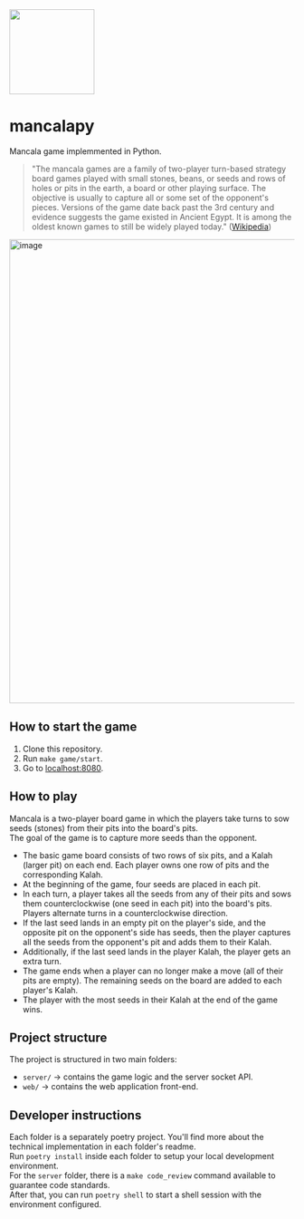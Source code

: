 <img src="https://user-images.githubusercontent.com/10671410/228400781-2751a47e-d5ba-4245-8903-b1dcae9e3b80.png" width="150">

# mancalapy

Mancala game implemmented in Python.

> "The mancala games are a family of two-player turn-based strategy board games played with small stones, beans, or seeds and rows of holes or pits in the earth, a board or other playing surface. The objective is usually to capture all or some set of the opponent's pieces. Versions of the game date back past the 3rd century and evidence suggests the game existed in Ancient Egypt. It is among the oldest known games to still be widely played today." ([Wikipedia](https://en.wikipedia.org/wiki/Mancala))

<img width="819" alt="image" src="https://user-images.githubusercontent.com/10671410/229739375-3a296ab6-9f1f-4f22-9c77-23b0b8466256.png">

## How to start the game

1. Clone this repository.
2. Run `make game/start`.
3. Go to [localhost:8080](http://localhost:8080).

## How to play

Mancala is a two-player board game in which the players take turns to sow seeds (stones) from their pits into the board's pits.  
The goal of the game is to capture more seeds than the opponent.

* The basic game board consists of two rows of six pits, and a Kalah (larger pit) on each end. Each player owns one row of pits and the corresponding Kalah.
* At the beginning of the game, four seeds are placed in each pit.
* In each turn, a player takes all the seeds from any of their pits and sows them counterclockwise (one seed in each pit) into the board's pits. Players alternate turns in a counterclockwise direction.
* If the last seed lands in an empty pit on the player's side, and the opposite pit on the opponent's side has seeds, then the player captures all the seeds from the opponent's pit and adds them to their Kalah.
* Additionally, if the last seed lands in the player Kalah, the player gets an extra turn.
* The game ends when a player can no longer make a move (all of their pits are empty). The remaining seeds on the board are added to each player's Kalah.
* The player with the most seeds in their Kalah at the end of the game wins.

## Project structure

The project is structured in two main folders:
* `server/` -> contains the game logic and the server socket API.
* `web/` -> contains the web application front-end.

## Developer instructions

Each folder is a separately poetry project. You'll find more about the technical implementation in each folder's readme.  
Run `poetry install` inside each folder to setup your local development environment.  
For the `server` folder, there is a `make code_review` command available to guarantee code standards.  
After that, you can run `poetry shell` to start a shell session with the environment configured.
